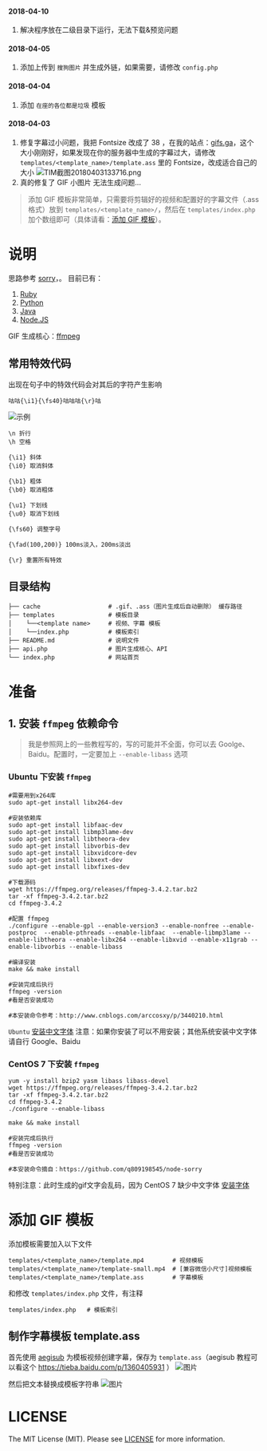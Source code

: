 

#### 2018-04-10
1. 解决程序放在二级目录下运行，无法下载&预览问题

#### 2018-04-05
1. 添加上传到 `搜狗图片` 并生成外链，如果需要，请修改 `config.php`

#### 2018-04-04
1. 添加 `在座的各位都是垃圾` 模板

#### 2018-04-03
1. 修复字幕过小问题，我把 Fontsize 改成了 38 ，在我的站点：[gifs.ga](https://gifs.ga)，这个大小刚刚好，如果发现在你的服务器中生成的字幕过大，请修改 `templates/<template_name>/template.ass` 里的 Fontsize，改成适合自己的大小 ![TIM截图20180403133716.png](https://i.loli.net/2018/04/03/5ac3131fabec7.png)
2. 真的修复了 GIF 小图片 无法生成问题...


> 添加 GIF 模板非常简单，只需要将剪辑好的视频和配置好的字幕文件（.ass 格式）放到 `templates/<template_name>/`，然后在 `templates/index.php` 加个数组即可（具体请看：[添加 GIF 模板](https://github.com/PrintNow/php-sorry-gif#%E6%B7%BB%E5%8A%A0-gif-%E6%A8%A1%E6%9D%BF)）。

# 说明
思路参考 [sorry](https://github.com/xtyxtyx/sorry)，。
目前已有：
1. [Ruby](https://github.com/xtyxtyx/sorry)
2. [Python](https://github.com/East196/sorrypy)
3. [Java](https://github.com/li24361/sorryJava)
4. [Node.JS](https://github.com/q809198545/node-sorry)


GIF 生成核心：[ffmpeg](https://www.ffmpeg.org/)

## 常用特效代码
出现在句子中的特效代码会对其后的字符产生影响
```
咕咕{\i1}{\fs40}咕咕咕{\r}咕
```
![示例](https://dn-coding-net-production-pp.qbox.me/2d664d1c-c691-42ae-a02c-0687f6fa17d2.png)
```
\n 折行
\h 空格

{\i1} 斜体
{\i0} 取消斜体

{\b1} 粗体
{\b0} 取消粗体

{\u1} 下划线
{\u0} 取消下划线

{\fs60} 调整字号

{\fad(100,200)} 100ms淡入，200ms淡出

{\r} 重置所有特效
```

## 目录结构
```
├── cache                   # .gif、.ass（图片生成后自动删除） 缓存路径
├── templates               # 模板目录
│    └──<template name>     # 视频、字幕 模板
│    └──index.php           # 模板索引
├── README.md               # 说明文件
├── api.php                 # 图片生成核心、API
└── index.php               # 网站首页
```

# 准备
## 1. 安装 `ffmpeg` 依赖命令
> 我是参照网上的一些教程写的，写的可能并不全面，你可以去 Goolge、Baidu。配置时，一定要加上 `--enable-libass` 选项
### Ubuntu 下安装 `ffmpeg`
```
#需要用到x264库
sudo apt-get install libx264-dev

#安装依赖库
sudo apt-get install libfaac-dev
sudo apt-get install libmp3lame-dev
sudo apt-get install libtheora-dev
sudo apt-get install libvorbis-dev
sudo apt-get install libxvidcore-dev
sudo apt-get install libxext-dev
sudo apt-get install libxfixes-dev

#下载源码
wget https://ffmpeg.org/releases/ffmpeg-3.4.2.tar.bz2
tar -xf ffmpeg-3.4.2.tar.bz2
cd ffmpeg-3.4.2

#配置 ffmpeg
./configure --enable-gpl --enable-version3 --enable-nonfree --enable-postproc  --enable-pthreads --enable-libfaac  --enable-libmp3lame --enable-libtheora --enable-libx264 --enable-libxvid --enable-x11grab --enable-libvorbis --enable-libass

#编译安装
make && make install

#安装完成后执行
ffmpeg -version
#看是否安装成功

#本安装命令参考：http://www.cnblogs.com/arccosxy/p/3440210.html
```
`Ubuntu` [安装中文字体](http://www.it266.com/blog/2017/243.html)
注意：如果你安装了可以不用安装；其他系统安装中文字体请自行 Google、Baidu

### CentOS 7 下安装 `ffmpeg`
```
yum -y install bzip2 yasm libass libass-devel
wget https://ffmpeg.org/releases/ffmpeg-3.4.2.tar.bz2
tar -xf ffmpeg-3.4.2.tar.bz2
cd ffmpeg-3.4.2
./configure --enable-libass

make && make install

#安装完成后执行
ffmpeg -version
#看是否安装成功

#本安装命令摘自：https://github.com/q809198545/node-sorry
```
特别注意：此时生成的gif文字会乱码，因为 CentOS 7 缺少中文字体 [安装字体](https://blog.csdn.net/wlwlwlwl015/article/details/51482065)


# 添加 GIF 模板
添加模板需要加入以下文件
```
templates/<template_name>/template.mp4        # 视频模板
templates/<template_name>/template-small.mp4  # [兼容微信小尺寸]视频模板
templates/<template_name>/template.ass        # 字幕模板
```
和修改 `templates/index.php` 文件，有注释
```
templates/index.php   # 模板索引
```

## 制作字幕模板 template.ass
首先使用 [aegisub](http://rj.baidu.com/soft/detail/17278.html) 为模板视频创建字幕，保存为 `template.ass`（aegisub 教程可以看这个 https://tieba.baidu.com/p/1360405931 ）
![图片](https://dn-coding-net-production-pp.qbox.me/56a213df-9ff7-41e0-9b6c-96b1f0fe2cb6.png)

然后把文本替换成模板字符串 <?=[n]=?>
![图片](https://i.loli.net/2018/04/02/5ac1fb7ec0102.png)

# LICENSE
The MIT License (MIT). Please see [LICENSE](https://github.com/PrintNow/php-sorry-gif/LICENSE) for more information.

